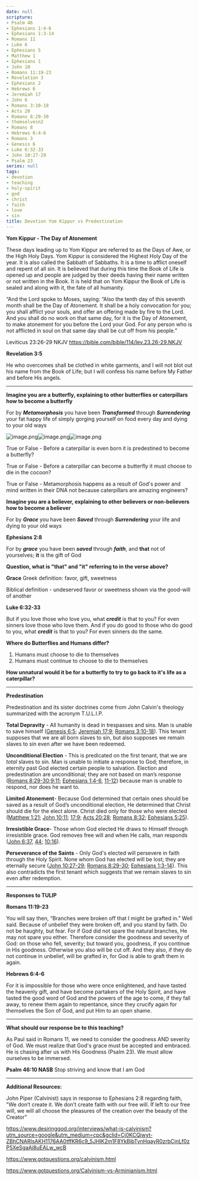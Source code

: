 ```yaml
---
date: null
scripture:
- Psalm 46
- Ephesians 1:4-6
- Ephesians 1:3-14
- Romans 11
- Luke 6
- Ephesians 5
- Matthew 1
- Ephesians 1
- John 10
- Romans 11:19-23
- Revelation 3
- Ephesians 2
- Hebrews 6
- Jeremiah 17
- John 6
- Romans 3:10-18
- Acts 20
- Romans 8:29-30
- themselvesn2
- Romans 8
- Hebrews 6:4-6
- Romans 3
- Genesis 6
- Luke 6:32-33
- John 10:27-29
- Psalm 23
series: null
tags:
- devotion
- teaching
- holy-spirit
- god
- christ
- faith
- love
- sin
title: Devotion Yom Kippur vs Predestination
---
```



**Yom Kippur - The Day of Atonement**

These days leading up to Yom Kippur are referred to as the Days of Awe, or the High Holy Days. Yom Kippur is considered the Highest Holy Day of the year. It is also called the Sabbath of Sabbaths. It is a time to afflict oneself and repent of all sin. It is believed that during this time the Book of Life is opened up and people are judged by their deeds having their name written or not written in the Book. It is held that on Yom Kippur the Book of Life is sealed and along with it, the fate of all humanity.

“And the Lord spoke to Moses, saying: “Also the tenth day of this seventh month shall be the Day of Atonement. It shall be a holy convocation for you; you shall afflict your souls, and offer an offering made by fire to the Lord. And you shall do no work on that same day, for it is the Day of Atonement, to make atonement for you before the Lord your God. For any person who is not afflicted in soul on that same day shall be cut off from his people.”

‭‭Leviticus‬ ‭23:26-29‬ ‭NKJV‬‬
https://bible.com/bible/114/lev.23.26-29.NKJV

**Revelation 3:5**

He who overcomes shall be clothed in white garments, and I will not blot out his name from the Book of Life; but I will confess his name before My Father and before His angels.

* * *

**Imagine you are a butterfly, explaining to other butterflies or caterpillars how to become a butterfly**

For by ***Metamorphosis*** you have been ***Transformed*** through ***Surrendering*** your fat happy life of simply gorging yourself on food every day and dying to your old ways

![image.png](image-5.png)![image.png](image-6.png)![image.png](image-4.png)

True or False - Before a caterpillar is even born it is predestined to become a butterfly?

True or False - Before a caterpillar can become a butterfly it must choose to die in the cocoon?

True or False - Metamorphosis happens as a result of God's power and mind written in their DNA not because caterpillars are amazing engineers?

**Imagine you are a believer, explaining to other believers or non-believers how to become a believer**

For by ***Grace*** you have been ***Saved*** through ***Surrendering*** your life and dying to your old ways

**Ephesians 2:8**

For by ***grace*** you have been ***saved*** through ***faith***, and **that** not of yourselves; **it** is the gift of God

**Question, what is "that" and "it" referring to in the verse above?**

**Grace**
Greek definition: favor, gift, sweetness

Biblical definition - undeserved favor or sweetness shown via the good-will of another

**Luke 6:32-33**

But if you love those who love you, what ***credit*** is that to you? For even sinners love those who love them. And if you do good to those who do good to you, what ***credit*** is that to you? For even sinners do the same.

**Where do Butterflies and Humans differ?**

1. Humans must choose to die to themselves
2. Humans must continue to choose to die to themselves

**How unnatural would it be for a butterfly to try to go back to it's life as a caterpillar?**

* * *

**Predestination**

Predestination and its sister doctrines come from John Calvin's theology summarized with the acronym T.U.L.I.P.

**Total Depravity** - All humanity is dead in trespasses and sins. Man is unable to save himself ([Genesis 6:5](https://biblia.com/bible/esv/Gen%206.5); [Jeremiah 17:9](https://biblia.com/bible/esv/Jer%2017.9); [Romans 3:10-18](https://biblia.com/bible/esv/Rom%203.10-18)). This tenant supposes that we are all born slaves to sin, but also supposes we remain slaves to sin even after we have been redeemed.

**Unconditional Election** - This is predicated on the first tenant, that we are *total* slaves to sin. Man is unable to initiate a response to God; therefore, in eternity past God elected certain people to salvation. Election and predestination are unconditional; they are not based on man’s response ([Romans 8:29-30](https://biblia.com/bible/esv/Rom%208.29-30);[9:11](https://biblia.com/bible/esv/Romans%209.11); [Ephesians 1:4-6](https://biblia.com/bible/esv/Eph%201.4-6), [11-12](https://biblia.com/bible/esv/Ephesians%201.11-12)) because man is unable to respond, nor does he want to.

**Limited Atonement**- Because God determined that certain ones should be saved as a result of God’s unconditional election, He determined that Christ should die for the elect alone. Christ died only for those who were elected ([Matthew 1:21](https://biblia.com/bible/esv/Matt%201.21); [John 10:11](https://biblia.com/bible/esv/John%2010.11); [17:9](https://biblia.com/bible/esv/John%2017.9); [Acts 20:28](https://biblia.com/bible/esv/Acts%2020.28); [Romans 8:32](https://biblia.com/bible/esv/Rom%208.32); [Ephesians 5:25](https://biblia.com/bible/esv/Eph%205.25)).

**Irresistible Grace**- Those whom God elected He draws to Himself through irresistible grace. God removes free will and when He calls, man responds ([John 6:37](https://biblia.com/bible/esv/John%206.37), [44](https://biblia.com/bible/esv/John%206.44); [10:16](https://biblia.com/bible/esv/John%2010.16)).

**Perseverance of the Saints** - Only God's elected will persevere in faith through the Holy Spirit. None whom God has elected will be lost; they are eternally secure ([John 10:27-29](https://biblia.com/bible/esv/John%2010.27-29); [Romans 8:29-30](https://biblia.com/bible/esv/Rom%208.29-30); [Ephesians 1:3-14](https://biblia.com/bible/esv/Eph%201.3-14)). This also contradicts the first tenant which suggests that we remain slaves to sin even after redemption.

* * *

**Responses to TULIP**

**Romans 11:19-23**

You will say then, “Branches were broken off that I might be grafted in.” Well said. Because of unbelief they were broken off, and you stand by faith. Do not be haughty, but fear. For if God did not spare the natural branches, He may not spare you either. Therefore consider the goodness and severity of God: on those who fell, severity; but toward you, goodness, if you continue in His goodness. Otherwise you also will be cut off. And they also, if they do not continue in unbelief, will be grafted in, for God is able to graft them in again.

**Hebrews 6:4-6**

For it is impossible for those who were once enlightened, and have tasted the heavenly gift, and have become partakers of the Holy Spirit, and have tasted the good word of God and the powers of the age to come, if they fall away, to renew them again to repentance, since they crucify again for themselves the Son of God, and put Him to an open shame.

* * *

**What should our response be to this teaching?**

As Paul said in Romans 11, we need to consider the goodness AND severity of God. We must realize that God's grace must be accepted and embraced. He is chasing after us with His Goodness (Psalm 23). We must allow ourselves to be immersed.

**Psalm 46:10 NASB**
Stop striving and know that I am God

* * *

**Additional Resources:**

John Piper (Calvinist) says in response to Ephesians 2:8 regarding faith, "We don’t create it. We don’t create faith with our free will. If left to our free will, we will all choose the pleasures of the creation over the beauty of the Creator"

https://www.desiringgod.org/interviews/what-is-calvinism?utm_source=google&utm_medium=cpc&gclid=Cj0KCQjwyt-ZBhCNARIsAKH1176AA0tffKR6c9_5JHIK2m1F8YkBjbTynHqayR0zrbCjnLf0zP5XeSgaAi8uEALw_wcB

https://www.gotquestions.org/calvinism.html

https://www.gotquestions.org/Calvinism-vs-Arminianism.html
